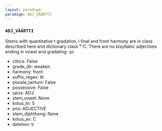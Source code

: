 ```yaml
---
layout: paradigm
paradigm: ADJ_VÄÄRTTI
---
```

### ` ADJ_VÄÄRTTI `

Stems with quantitative t gradation, i final and front harmony are in class described here and dictionary class ⁵⁻C. There are no bisyllabic adjectives ending in vowel and gradating -pi.
* clitics: False
* grade_dir: weaken
* harmony: front
* suffix_regex: tti
* plurale_tantum: False
* possessive: False
* upos: ADJ
* stem_vowel: None
* kotus_tn: 5
* pos: ADJECTIVE
* stem_diphthong: None
* kotus_av: C
* deletion: ti
